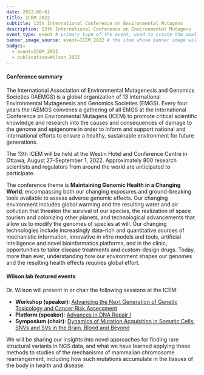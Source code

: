 ```yaml
---
date: 2022-08-01
title: ICEM 2022
subtitle: 13th International Conference on Environmental Mutagens
description: 13th International Conference on Environmental Mutagens
event_type: event # primary type of the event, used to create the small, colored post callout
banner_image_source: event=ICEM_2022 # the item whose banner image will be adopted by this event
badges:
  - event=ICEM_2022 
  - publication=Wilson_2022
---
```


#### Conference summary

The International Association of Environmental Mutagenesis and Genomics Societies (IAEMGS) 
is a global organization of 13 international Environmental Mutagenesis and Genomics Societies (EMGS). 
Every four years the IAEMGS convenes a gathering of all EMGS at the International Conference on Environmental Mutagens (ICEM)
to promote critical scientific knowledge and research into the causes and consequences of damage to the genome and epigenome 
in order to inform and support national and international efforts to ensure a healthy, sustainable environment for future generations.  

The 13th ICEM will be held at the Westin Hotel and Conference Centre in Ottawa, August 27-September 1, 2022. 
Approximately 800 research scientists and regulators from around the world are anticipated to participate. 

The conference theme is **Maintaining Genomic Health in a Changing World**,
encompassing both our changing exposures and ground-breaking tools available to assess adverse genomic effects. 
Our changing environment includes global warming and the resulting water and air pollution that threaten the survival of our species, the realization of space tourism and colonizing other planets, and technological advancements that allow us to modify the genomes of species at will. Our changing technologies include increasingly data-rich and quantitative sources of mechanistic information, innovative _in vitro_ models and tools, artificial intelligence and novel bioinformatics platforms, and in the clinic, opportunities to tailor disease treatments and custom-design drugs. Today, more than ever, understanding how our environment shapes our genomes and the resulting health effects requires global effort. 

#### Wilson lab featured events

Dr. Wilson will present in or chair the following sessions at the ICEM:

- **Workshop (speaker)**: [Advancing the Next Generation of Genetic Toxicology and Cancer Risk Assessment](https://www.emgs-us.org/p/cm/ld/fid=529)
- **Platform (speaker)**: [Advances in DNA Repair I](https://www.emgs-us.org/p/cm/ld/fid=542)
- **Symposium (chair)**: [Dynamics of Mutation Acquisition in Somatic Cells: SNVs and SVs in the Brain, Blood and Beyond](https://www.emgs-us.org/p/cm/ld/fid=527)

We will be sharing our insights into novel approaches for finding rare structural variants in NGS data,
and what we have learned applying those methods to studies of the mechanisms of mammalian chromosome rearrangement,
including how such mutations accumulate in the tissues of the body in health and disease.
